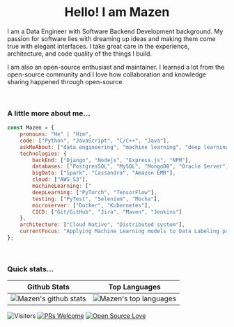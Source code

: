 <h1 align="center"> Hello! I am Mazen</h1>

<p align="center">

I am a Data Engineer with Software Backend Development background. My passion for software lies with dreaming up ideas and making them come true with elegant interfaces. I take great care in the experience, architecture, and code quality of the things I build.
</P>
<p>
I am also an open-source enthusiast and maintainer. I learned a lot from the open-source community and I love how collaboration and knowledge sharing happened through open-source.  
</p>
<br>

### A little more about me...
```javascript
const Mazen = {
    pronouns: "He" | "Him",
    code: ["Python", "JavaScript", "C/C++", "Java"],
    askMeAbout: ["data engineering", "machine learning", "deep learning", "distributed system"],
    technologies: {
        backEnd: ["Django", "Nodejs", "Express.js", "NPM"],
        databases: ["PostgresSQL", "MySQL", "MongoDB", "Oracle Server"],
        bigData: ["Spark", "Cassandra", "Amazon EMR"],
        cloud: ["AWS S3"],
        machineLearning: ["
        deepLearning: ["PyTorch", "TensorFlow"],
        testing: ["PyTest", "Selenium", "Mocha"],
        microserver: ["Docker", "Kubernetes"],
        CICD: ["Git/GitHub", "Jira", "Maven", "Jenkins"]
    },
    architecture: ["Cloud Native", "Distributed system"],
    currentFocus: "Applying Machine Learning models to Data Labeling projects",
};
```
<br>

### Quick stats...
| Github Stats | Top Languages |
| --- | --- |
| ![Mazen's github stats](https://github-readme-stats.vercel.app/api?username=mazen-elba&show_icons=true&title_color=f6c32c&icon_color=f6c32c&text_color=9f9f9f&bg_color=151515&count_private=true) | ![Mazen's top languages](https://github-readme-stats.vercel.app/api/top-langs/?username=mazen-elba&show_icons=true&title_color=f6c32c&icon_color=f6c32c&text_color=9f9f9f&bg_color=151515&count_private=true&layout=compact) |


![Visitors](https://visitor-badge.glitch.me/badge?page_id=mazen-elba.mazen-elba) [![PRs Welcome](https://img.shields.io/badge/PRs-welcome-brightgreen.svg?style=flat&logo=github)](https://github.com/mazen-elba) [![Open Source Love](https://badges.frapsoft.com/os/v2/open-source.svg?v=103)](https://github.com/mazen-elba)
